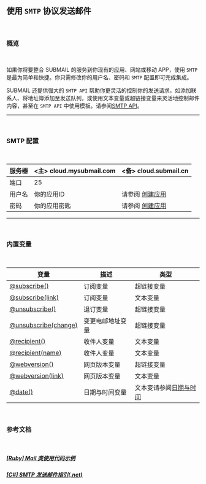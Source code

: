 ##  使用 `SMTP` 协议发送邮件

<br>

### **概览**

<br>

如果你将要整合 SUBMAIL 的服务到你现有的应用、网站或移动 APP，使用 `SMTP` 是最为简单和快捷。你只需修改你的用户名、密码和 `SMTP` 配置即可完成集成。

SUBMAIL 还提供强大的 `SMTP API` 帮助你更灵活的控制你的发送请求，如添加联系人、将地址簿添加至发送队列，或使用文本变量或超链接变量来灵活地控制邮件内容，甚至在 `SMTP API` 中使用模板。请参阅[SMTP API](https://www.mysubmail.com/chs/documents/developer/fsBPJ2)。

---
<br>

### **SMTP 配置**

<br>


服务器 |<主> cloud.mysubmail.com|<备> cloud.submail.cn
---|---|---
端口| 25 |
用户名|你的应用ID |  请参阅 [创建应用](https://www.mysubmail.com/chs/documents/developer/b1hC31)
密码 | 你的应用密匙 | 请参阅 [创建应用](https://www.mysubmail.com/chs/documents/developer/b1hC31)

---

<br>

### **内置变量**

<br>

变量 | 描述 |类型
---|---|---
[@subscribe()](https://www.mysubmail.com/chs/documents/developer/T9Naw) | 订阅变量 |超链接变量
[@subscribe(link)](https://www.mysubmail.com/chs/documents/developer/T9Naw) | 订阅变量 | 文本变量
[@unsubscribe()](https://www.mysubmail.com/chs/documents/developer/SlR5s2) | 退订变量 |超链接变量
[@unsubscribe(change)](https://www.mysubmail.com/chs/documents/developer/XhWnq2) | 变更电邮地址变量 | 超链接变量
[@recipient()](https://www.mysubmail.com/chs/documents/developer/asB7v) | 收件人变量 |文本变量
[@recipient(name)](https://www.mysubmail.com/chs/documents/developer/asB7v) | 收件人变量 |文本变量
[@webversion()](https://www.mysubmail.com/chs/documents/developer/pluMT3) | 网页版本变量 |超链接变量
[@webversion(link)](https://www.mysubmail.com/chs/documents/developer/pluMT3) | 网页版本变量 | 文本变量
[@date()](https://www.mysubmail.com/chs/documents/developer/Iqu011) | 日期与时间变量 |文本变请参阅[日期与时间](https://www.mysubmail.com/chs/documents/developer/Iqu011)

<br>

### **参考文档**

<br>

##### [[Ruby] Mail 类使用代码示例](https://www.mysubmail.com/chs/blog/view/10)

##### [[C#] SMTP 发送邮件指引​ (.net)](https://www.mysubmail.com/chs/blog/view/12)